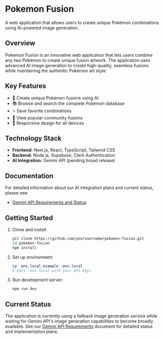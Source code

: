 # Pokemon Fusion

A web application that allows users to create unique Pokémon combinations using AI-powered image generation.

## Overview

Pokemon Fusion is an innovative web application that lets users combine any two Pokémon to create unique fusion artwork. The application uses advanced AI image generation to create high-quality, seamless fusions while maintaining the authentic Pokémon art style.

## Key Features

- 🎨 Create unique Pokémon fusions using AI
- 📚 Browse and search the complete Pokémon database
- ⭐ Save favorite combinations
- 🌟 View popular community fusions
- 📱 Responsive design for all devices

## Technology Stack

- **Frontend:** Next.js, React, TypeScript, Tailwind CSS
- **Backend:** Node.js, Supabase, Clerk Authentication
- **AI Integration:** Gemini API (pending broad release)

## Documentation

For detailed information about our AI integration plans and current status, please see:
- [Gemini API Requirements and Status](requirements/GEMINI_API_REQUIREMENTS.md)

## Getting Started

1. Clone and install:
   ```bash
   git clone https://github.com/yourusername/pokemon-fusion.git
   cd pokemon-fusion
   npm install
   ```

2. Set up environment:
   ```bash
   cp .env.local.example .env.local
   # Edit .env.local with your API keys
   ```

3. Run development server:
   ```bash
   npm run dev
   ```

## Current Status

The application is currently using a fallback image generation service while waiting for Gemini API's image generation capabilities to become broadly available. See our [Gemini API Requirements](requirements/GEMINI_API_REQUIREMENTS.md) document for detailed status and implementation plans.
